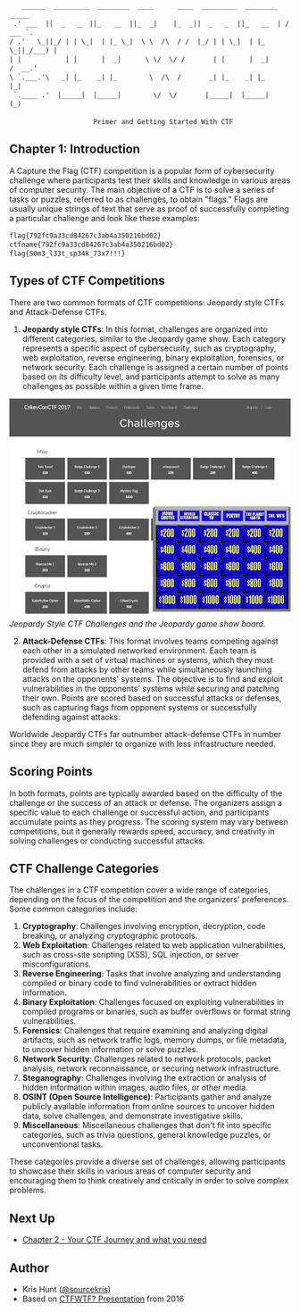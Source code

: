 ```
   ______  _________  ________  ____      ____  _________  ________   _____   
 .' ___  ||  _   _  ||_   __  ||_  _|    |_  _||  _   _  ||_   __  | / ___ `. 
/ .'   \_||_/ | | \_|  | |_ \_|  \ \  /\  / /  |_/ | | \_|  | |_ \_||_/___) | 
| |           | |      |  _|      \ \/  \/ /       | |      |  _|     /  __.' 
\ `.___.'\   _| |_    _| |_        \  /\  /       _| |_    _| |_      |_|     
 `.____ .'  |_____|  |_____|        \/  \/       |_____|  |_____|     (_)     

                     Primer and Getting Started With CTF  
```

## Chapter 1: Introduction

A Capture the Flag (CTF) competition is a popular form of cybersecurity challenge where participants test their skills and knowledge in various areas of computer security. The main objective of a CTF is to solve a series of tasks or puzzles, referred to as challenges, to obtain "flags." Flags are usually unique strings of text that serve as proof of successfully completing a particular challenge and look like these examples:

```
flag{792fc9a33cd84267c3ab4a350216bd02}
ctfname{792fc9a33cd84267c3ab4a350216bd02}
flag{S0m3_l33t_sp34k_73x7!!!}
```

## Types of CTF Competitions

There are two common formats of CTF competitions: Jeopardy style CTFs and Attack-Defense CTFs.

1. **Jeopardy style CTFs**: In this format, challenges are organized into different categories, similar to the Jeopardy game show. Each category represents a specific aspect of cybersecurity, such as cryptography, web exploitation, reverse engineering, binary exploitation, forensics, or network security. Each challenge is assigned a certain number of points based on its difficulty level, and participants attempt to solve as many challenges as possible within a given time frame. 

![Jeopardy CTF](rsc/jeopardyctf.png)
*Jeopardy Style CTF Challenges and the Jeopardy game show board.*

2. **Attack-Defense CTFs**: This format involves teams competing against each other in a simulated networked environment. Each team is provided with a set of virtual machines or systems, which they must defend from attacks by other teams while simultaneously launching attacks on the opponents' systems. The objective is to find and exploit vulnerabilities in the opponents' systems while securing and patching their own. Points are scored based on successful attacks or defenses, such as capturing flags from opponent systems or successfully defending against attacks.

Worldwide Jeopardy CTFs far outnumber attack-defense CTFs in number since they are much simpler to organize with less infrastructure needed.

## Scoring Points

In both formats, points are typically awarded based on the difficulty of the challenge or the success of an attack or defense. The organizers assign a specific value to each challenge or successful action, and participants accumulate points as they progress. The scoring system may vary between competitions, but it generally rewards speed, accuracy, and creativity in solving challenges or conducting successful attacks.

## CTF Challenge Categories

The challenges in a CTF competition cover a wide range of categories, depending on the focus of the competition and the organizers' preferences. Some common categories include:

1. **Cryptography**: Challenges involving encryption, decryption, code breaking, or analyzing cryptographic protocols.
2. **Web Exploitation**: Challenges related to web application vulnerabilities, such as cross-site scripting (XSS), SQL injection, or server misconfigurations.
3. **Reverse Engineering**: Tasks that involve analyzing and understanding compiled or binary code to find vulnerabilities or extract hidden information.
4. **Binary Exploitation**: Challenges focused on exploiting vulnerabilities in compiled programs or binaries, such as buffer overflows or format string vulnerabilities.
5. **Forensics**: Challenges that require examining and analyzing digital artifacts, such as network traffic logs, memory dumps, or file metadata, to uncover hidden information or solve puzzles.
6. **Network Security**: Challenges related to network protocols, packet analysis, network reconnaissance, or securing network infrastructure.
7. **Steganography**: Challenges involving the extraction or analysis of hidden information within images, audio files, or other media.
8. **OSINT (Open Source Intelligence)**: Participants gather and analyze publicly available information from online sources to uncover hidden data, solve challenges, and demonstrate investigative skills.
9. **Miscellaneous**: Miscellaneous challenges that don't fit into specific categories, such as trivia questions, general knowledge puzzles, or unconventional tasks.

These categories provide a diverse set of challenges, allowing participants to showcase their skills in various areas of computer security and encouraging them to think creatively and critically in order to solve complex problems.

## Next Up

* [Chapter 2 - Your CTF Journey and what you need](chapter2.md)

## Author

* Kris Hunt ([@sourcekris](https://github.com/sourcekris))
* Based on [CTFWTF? Presentation](rsc/CTFWTF-PlatypusCon1.pdf) from 2016

